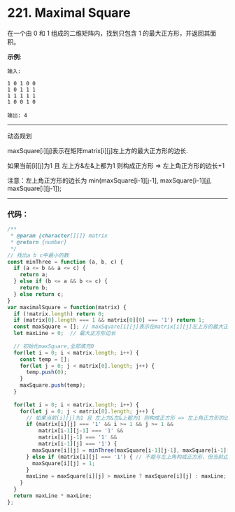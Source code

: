 # 221. Maximal Square

在一个由 0 和 1 组成的二维矩阵内，找到只包含 1 的最大正方形，并返回其面积。

**示例**:
```
输入: 

1 0 1 0 0
1 0 1 1 1
1 1 1 1 1
1 0 0 1 0

输出: 4
```

--- 

动态规划

maxSquare[i][j]表示在矩阵matrix[i][j]左上方的最大正方形的边长.

如果当前[i][j]为1 且 左上方&左&上都为1 则构成正方形 => 左上角正方形的边长+1

注意：左上角正方形的边长为 min(maxSquare[i-1][j-1], maxSquare[i-1][j], maxSquare[i][j-1]);

---

### 代码：

```js
/**
 * @param {character[][]} matrix
 * @return {number}
 */
// 找出a b c中最小的数
const minThree = function (a, b, c) {
  if (a <= b && a <= c) {
    return a;
  } else if (b <= a && b <= c) {
    return b;
  } else return c;
}
var maximalSquare = function(matrix) {
  if (!matrix.length) return 0;
  if (matrix[0].length === 1 && matrix[0][0] === '1') return 1;
  const maxSquare = []; // maxSquare[i][j]表示在matrix[i][j]左上方的最大正方形的边长
  let maxLine = 0;  // 最大正方形边长
  
  // 初始化maxSquare,全部填充0
  for(let i = 0; i < matrix.length; i++) {
    const temp = [];
    for(let j = 0; j < matrix[0].length; j++) {
      temp.push(0);
    }
    maxSquare.push(temp);
  }
  
  for(let i = 0; i < matrix.length; i++) {
    for(let j = 0; j < matrix[0].length; j++) {
      // 如果当前[i][j]为1 且 左上方&左&上都为1 则构成正方形 => 左上角正方形的边长+1
      if (matrix[i][j] === '1' && i >= 1 && j >= 1 &&
          matrix[i-1][j-1] === '1' && 
          matrix[i][j-1] === '1' && 
          matrix[i-1][j] === '1') {
        maxSquare[i][j] = minThree(maxSquare[i-1][j-1], maxSquare[i-1][j], maxSquare[i][j-1]) + 1;
      } else if (matrix[i][j] === '1') { // 不能与左上角构成正方形，但当前边长为1
        maxSquare[i][j] = 1;
      }
      maxLine = maxSquare[i][j] > maxLine ? maxSquare[i][j] : maxLine;
    }
  }
  return maxLine * maxLine;
};
```
